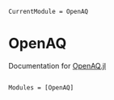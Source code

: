 ```@meta
CurrentModule = OpenAQ
```

# OpenAQ

Documentation for [OpenAQ.jl](https://github.com/masonrhayes/OpenAQ.jl)

```@index
```

```@autodocs 
Modules = [OpenAQ]
```
